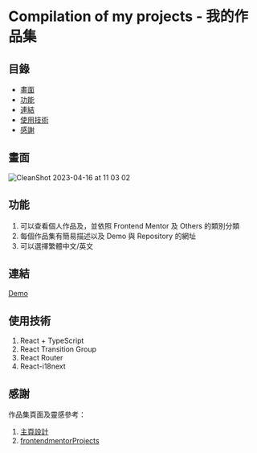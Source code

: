 # Compilation of my projects - 我的作品集

## 目錄

- [畫面](#畫面)
- [功能](#功能)
- [連結](#連結)
- [使用技術](#使用技術)
- [感謝](#感謝)


## 畫面

![CleanShot 2023-04-16 at 11 03 02](https://user-images.githubusercontent.com/77038018/232264041-c4272aec-3cbf-46e5-96c5-5cd965751f8e.gif)

## 功能

1. 可以查看個人作品及，並依照 Frontend Mentor 及 Others 的類別分類
2. 每個作品集有簡易描述以及 Demo 與 Repository 的網址
3. 可以選擇繁體中文/英文

## 連結

[Demo](https://compilation-of-frontend-metor-challenges.vercel.app/)

## 使用技術

1. React + TypeScript
2. React Transition Group
3. React Router
4. React-i18next

## 感謝

作品集頁面及靈感參考：

1. [主頁設計](https://dribbble.com/shots/17289331-Silvia-Sguotti-Menu-concept)
2. [frontendmentorProjects](https://github.com/visualdenniss/frontendmentorProjects)

